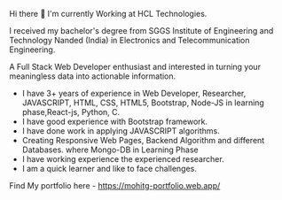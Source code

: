 Hi there 👋
I'm currently Working at HCL Technologies.

I received my bachelor's degree from SGGS Institute of Engineering and Technology Nanded (India) in Electronics and Telecommunication Engineering.

A Full Stack Web Developer enthusiast and interested in turning your meaningless data into actionable information.

- I have 3+ years of experience in Web Developer, Researcher, JAVASCRIPT, HTML, CSS, HTML5, Bootstrap, Node-JS in learning phase,React-js, Python, C.
- I have good experience with Bootstrap framework.
- I have done work in applying JAVASCRIPT algorithms.
- Creating Responsive Web Pages, Backend Algorithm and different Databases. where Mongo-DB in Learning Phase
- I have working experience the experienced researcher.
- I am a quick learner and like to face challenges.

Find My portfolio here - https://mohitg-portfolio.web.app/
